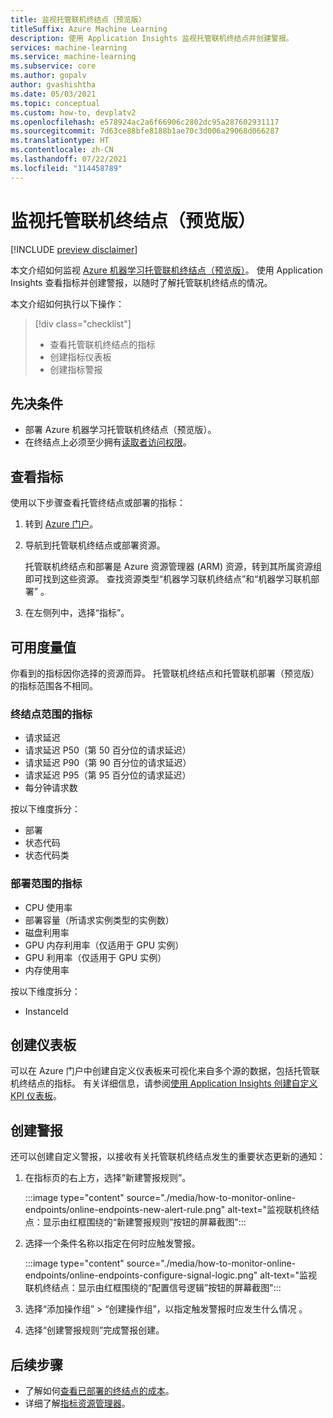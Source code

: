 ```yaml
---
title: 监视托管联机终结点（预览版）
titleSuffix: Azure Machine Learning
description: 使用 Application Insights 监视托管联机终结点并创建警报。
services: machine-learning
ms.service: machine-learning
ms.subservice: core
ms.author: gopalv
author: gvashishtha
ms.date: 05/03/2021
ms.topic: conceptual
ms.custom: how-to, devplatv2
ms.openlocfilehash: e578924ac2a6f66906c2802dc95a287602931117
ms.sourcegitcommit: 7d63ce88bfe8188b1ae70c3d006a29068d066287
ms.translationtype: HT
ms.contentlocale: zh-CN
ms.lasthandoff: 07/22/2021
ms.locfileid: "114458789"
---
```

# <a name="monitor-managed-online-endpoints-preview"></a>监视托管联机终结点（预览版）

[!INCLUDE [preview disclaimer](../../includes/machine-learning-preview-generic-disclaimer.md)]

本文介绍如何监视 [Azure 机器学习托管联机终结点（预览版）](concept-endpoints.md)。 使用 Application Insights 查看指标并创建警报，以随时了解托管联机终结点的情况。

本文介绍如何执行以下操作：

> [!div class="checklist"]
> * 查看托管联机终结点的指标
> * 创建指标仪表板
> * 创建指标警报

## <a name="prerequisites"></a>先决条件

- 部署 Azure 机器学习托管联机终结点（预览版）。
- 在终结点上必须至少拥有[读取者访问权限](../role-based-access-control/role-assignments-portal.md)。

## <a name="view-metrics"></a>查看指标

使用以下步骤查看托管终结点或部署的指标：
1. 转到 [Azure 门户](https://portal.azure.com)。
1. 导航到托管联机终结点或部署资源。

    托管联机终结点和部署是 Azure 资源管理器 (ARM) 资源，转到其所属资源组即可找到这些资源。 查找资源类型“机器学习联机终结点”和“机器学习联机部署” 。

1. 在左侧列中，选择“指标”。

## <a name="available-metrics"></a>可用度量值

你看到的指标因你选择的资源而异。 托管联机终结点和托管联机部署（预览版）的指标范围各不相同。

### <a name="metrics-at-endpoint-scope"></a>终结点范围的指标

- 请求延迟
- 请求延迟 P50（第 50 百分位的请求延迟）
- 请求延迟 P90（第 90 百分位的请求延迟）
- 请求延迟 P95（第 95 百分位的请求延迟）
- 每分钟请求数

按以下维度拆分：

- 部署
- 状态代码
- 状态代码类

### <a name="metrics-at-deployment-scope"></a>部署范围的指标

- CPU 使用率
- 部署容量（所请求实例类型的实例数）
- 磁盘利用率
- GPU 内存利用率（仅适用于 GPU 实例）
- GPU 利用率（仅适用于 GPU 实例）
- 内存使用率

按以下维度拆分：

- InstanceId

## <a name="create-a-dashboard"></a>创建仪表板

可以在 Azure 门户中创建自定义仪表板来可视化来自多个源的数据，包括托管联机终结点的指标。 有关详细信息，请参阅[使用 Application Insights 创建自定义 KPI 仪表板](../azure-monitor/app/tutorial-app-dashboards.md#add-custom-metric-chart)。
    
## <a name="create-an-alert"></a>创建警报

还可以创建自定义警报，以接收有关托管联机终结点发生的重要状态更新的通知：

1. 在指标页的右上方，选择“新建警报规则”。

    :::image type="content" source="./media/how-to-monitor-online-endpoints/online-endpoints-new-alert-rule.png" alt-text="监视联机终结点：显示由红框围绕的“新建警报规则”按钮的屏幕截图":::

1. 选择一个条件名称以指定在何时应触发警报。

    :::image type="content" source="./media/how-to-monitor-online-endpoints/online-endpoints-configure-signal-logic.png" alt-text="监视联机终结点：显示由红框围绕的“配置信号逻辑”按钮的屏幕截图":::

1. 选择“添加操作组” > “创建操作组”，以指定触发警报时应发生什么情况 。

1. 选择“创建警报规则”完成警报创建。


## <a name="next-steps"></a>后续步骤

* 了解如何[查看已部署的终结点的成本](./how-to-view-online-endpoints-costs.md)。
* 详细了解[指标资源管理器](../azure-monitor/essentials/metrics-charts.md)。
